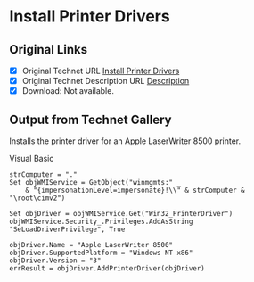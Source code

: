 # Install Printer Drivers

## Original Links

- [x] Original Technet URL [Install Printer Drivers](https://gallery.technet.microsoft.com/61790f64-e98b-4f73-9518-2978979ccb49)
- [x] Original Technet Description URL [Description](https://gallery.technet.microsoft.com/61790f64-e98b-4f73-9518-2978979ccb49/description)
- [x] Download: Not available.

## Output from Technet Gallery

Installs the printer driver for an Apple LaserWriter 8500 printer.

Visual Basic

```
strComputer = "."
Set objWMIService = GetObject("winmgmts:" _
    & "{impersonationLevel=impersonate}!\\" & strComputer & "\root\cimv2")

Set objDriver = objWMIService.Get("Win32_PrinterDriver")
objWMIService.Security_.Privileges.AddAsString "SeLoadDriverPrivilege", True

objDriver.Name = "Apple LaserWriter 8500"
objDriver.SupportedPlatform = "Windows NT x86"
objDriver.Version = "3"
errResult = objDriver.AddPrinterDriver(objDriver)
```

